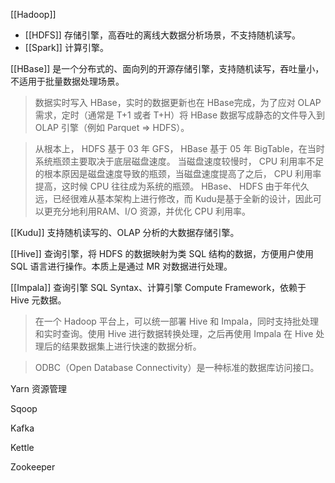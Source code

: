 [[Hadoop]]
- [[HDFS]] 存储引擎，高吞吐的离线大数据分析场景，不支持随机读写。
- [[Spark]] 计算引擎。

[[HBase]] 是一个分布式的、面向列的开源存储引擎，支持随机读写，吞吐量小，不适用于批量数据处理场景。


> 数据实时写入 HBase，实时的数据更新也在 HBase完成，为了应对 OLAP 需求，定时（通常是 T+1 或者 T+H）将 HBase 数据写成静态的文件导入到 OLAP 引擎（例如 Parquet => HDFS）。

>从根本上， HDFS 基于 03 年 GFS， HBase 基于 05 年 BigTable，在当时系统瓶颈主要取决于底层磁盘速度。 当磁盘速度较慢时， CPU 利用率不足的根本原因是磁盘速度导致的瓶颈，当磁盘速度提高了之后， CPU 利用率提高，这时候 CPU 往往成为系统的瓶颈。 HBase、 HDFS 由于年代久远，已经很难从基本架构上进行修改，而 Kudu是基于全新的设计，因此可以更充分地利用RAM、I/O 资源，并优化 CPU 利用率。

[[Kudu]] 支持随机读写的、OLAP 分析的大数据存储引擎。

[[Hive]] 查询引擎，将 HDFS 的数据映射为类 SQL 结构的数据，方便用户使用 SQL 语言进行操作。本质上是通过 MR 对数据进行处理。

[[Impala]] 查询引擎 SQL Syntax、计算引擎 Compute Framework，依赖于 Hive 元数据。

> 在一个 Hadoop 平台上，可以统一部署 Hive 和 Impala，同时支持批处理和实时查询。使用 Hive 进行数据转换处理，之后再使用 Impala 在 Hive 处理后的结果数据集上进行快速的数据分析。

> ODBC（Open Database Connectivity）是一种标准的数据库访问接口。

Yarn 资源管理

Sqoop

Kafka

Kettle

Zookeeper

